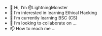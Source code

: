 - 👋 Hi, I’m @LightningMonster
- 👀 I’m interested in learning Ethical Hacking
- 🌱 I’m currently learning BSC (CS)
- 💞️ I’m looking to collaborate on ...
- 📫 How to reach me ...

<!---
LightningMonster/LightningMonster is a ✨ special ✨ repository because its `README.md` (this file) appears on your GitHub profile.
You can click the Preview link to take a look at your changes.
--->
